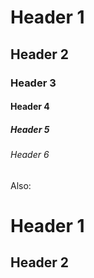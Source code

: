 # Header 1
## Header 2
### Header 3
#### Header 4
##### Header 5
###### Header 6

Also:

Header 1
========

Header 2
-------
